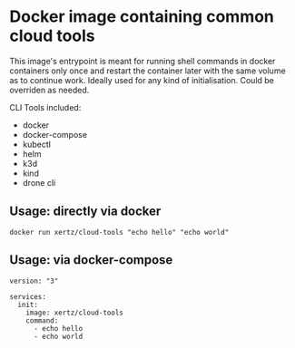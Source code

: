 # Docker image containing common cloud tools
This image's entrypoint is meant for running shell commands in docker containers only once and restart the container later with the same volume as to continue work.  Ideally used for any kind of initialisation. Could be overriden as needed.

CLI Tools included:
- docker
- docker-compose
- kubectl
- helm
- k3d
- kind
- drone cli

## Usage: directly via docker
```
docker run xertz/cloud-tools "echo hello" "echo world"
```

## Usage: via docker-compose
```
version: "3"

services:
  init:
    image: xertz/cloud-tools
    command:
      - echo hello
      - echo world
```
